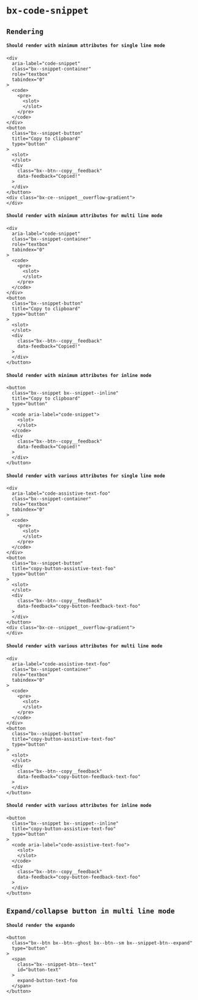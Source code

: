 # `bx-code-snippet`

## `Rendering`

#### `Should render with minimum attributes for single line mode`

```
<div
  aria-label="code-snippet"
  class="bx--snippet-container"
  role="textbox"
  tabindex="0"
>
  <code>
    <pre>
      <slot>
      </slot>
    </pre>
  </code>
</div>
<button
  class="bx--snippet-button"
  title="Copy to clipboard"
  type="button"
>
  <slot>
  </slot>
  <div
    class="bx--btn--copy__feedback"
    data-feedback="Copied!"
  >
  </div>
</button>
<div class="bx-ce--snippet__overflow-gradient">
</div>

```

#### `Should render with minimum attributes for multi line mode`

```
<div
  aria-label="code-snippet"
  class="bx--snippet-container"
  role="textbox"
  tabindex="0"
>
  <code>
    <pre>
      <slot>
      </slot>
    </pre>
  </code>
</div>
<button
  class="bx--snippet-button"
  title="Copy to clipboard"
  type="button"
>
  <slot>
  </slot>
  <div
    class="bx--btn--copy__feedback"
    data-feedback="Copied!"
  >
  </div>
</button>

```

#### `Should render with minimum attributes for inline mode`

```
<button
  class="bx--snippet bx--snippet--inline"
  title="Copy to clipboard"
  type="button"
>
  <code aria-label="code-snippet">
    <slot>
    </slot>
  </code>
  <div
    class="bx--btn--copy__feedback"
    data-feedback="Copied!"
  >
  </div>
</button>

```

#### `Should render with various attributes for single line mode`

```
<div
  aria-label="code-assistive-text-foo"
  class="bx--snippet-container"
  role="textbox"
  tabindex="0"
>
  <code>
    <pre>
      <slot>
      </slot>
    </pre>
  </code>
</div>
<button
  class="bx--snippet-button"
  title="copy-button-assistive-text-foo"
  type="button"
>
  <slot>
  </slot>
  <div
    class="bx--btn--copy__feedback"
    data-feedback="copy-button-feedback-text-foo"
  >
  </div>
</button>
<div class="bx-ce--snippet__overflow-gradient">
</div>

```

#### `Should render with various attributes for multi line mode`

```
<div
  aria-label="code-assistive-text-foo"
  class="bx--snippet-container"
  role="textbox"
  tabindex="0"
>
  <code>
    <pre>
      <slot>
      </slot>
    </pre>
  </code>
</div>
<button
  class="bx--snippet-button"
  title="copy-button-assistive-text-foo"
  type="button"
>
  <slot>
  </slot>
  <div
    class="bx--btn--copy__feedback"
    data-feedback="copy-button-feedback-text-foo"
  >
  </div>
</button>

```

#### `Should render with various attributes for inline mode`

```
<button
  class="bx--snippet bx--snippet--inline"
  title="copy-button-assistive-text-foo"
  type="button"
>
  <code aria-label="code-assistive-text-foo">
    <slot>
    </slot>
  </code>
  <div
    class="bx--btn--copy__feedback"
    data-feedback="copy-button-feedback-text-foo"
  >
  </div>
</button>

```

## `Expand/collapse button in multi line mode`

#### `Should render the expando`

```
<button
  class="bx--btn bx--btn--ghost bx--btn--sm bx--snippet-btn--expand"
  type="button"
>
  <span
    class="bx--snippet-btn--text"
    id="button-text"
  >
    expand-button-text-foo
  </span>
</button>

```
